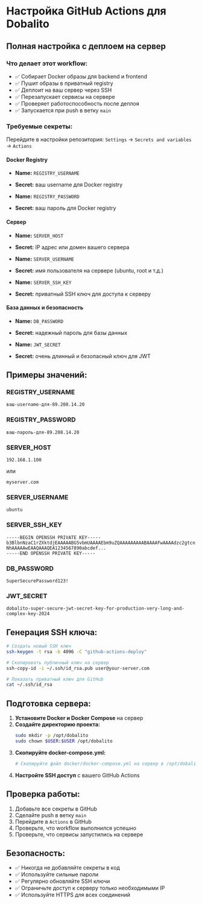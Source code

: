 # Настройка GitHub Actions для Dobalito

## Полная настройка с деплоем на сервер

### Что делает этот workflow:
- ✅ Собирает Docker образы для backend и frontend
- ✅ Пушит образы в приватный registry
- ✅ Деплоит на ваш сервер через SSH
- ✅ Перезапускает сервисы на сервере
- ✅ Проверяет работоспособность после деплоя
- ✅ Запускается при push в ветку `main`

### Требуемые секреты:

Перейдите в настройки репозитория: `Settings` → `Secrets and variables` → `Actions`

#### Docker Registry
- **Name:** `REGISTRY_USERNAME`
- **Secret:** ваш username для Docker registry

- **Name:** `REGISTRY_PASSWORD`  
- **Secret:** ваш пароль для Docker registry

#### Сервер
- **Name:** `SERVER_HOST`
- **Secret:** IP адрес или домен вашего сервера

- **Name:** `SERVER_USERNAME`
- **Secret:** имя пользователя на сервере (ubuntu, root и т.д.)

- **Name:** `SERVER_SSH_KEY`
- **Secret:** приватный SSH ключ для доступа к серверу

#### База данных и безопасность
- **Name:** `DB_PASSWORD`
- **Secret:** надежный пароль для базы данных

- **Name:** `JWT_SECRET`
- **Secret:** очень длинный и безопасный ключ для JWT

## Примеры значений:

### REGISTRY_USERNAME
```
ваш-username-для-89.208.14.20
```

### REGISTRY_PASSWORD
```
ваш-пароль-для-89.208.14.20
```

### SERVER_HOST
```
192.168.1.100
```
или
```
myserver.com
```

### SERVER_USERNAME
```
ubuntu
```

### SERVER_SSH_KEY
```
-----BEGIN OPENSSH PRIVATE KEY-----
b3BlbnNzaC1rZXktdjEAAAAABG5vbmUAAAAEbm9uZQAAAAAAAAABAAAAFwAAAAdzc2gtcn
NhAAAAAwEAAQAAAQEA1234567890abcdef...
-----END OPENSSH PRIVATE KEY-----
```

### DB_PASSWORD
```
SuperSecurePassword123!
```

### JWT_SECRET
```
dobalito-super-secure-jwt-secret-key-for-production-very-long-and-complex-key-2024
```

## Генерация SSH ключа:

```bash
# Создать новый SSH ключ
ssh-keygen -t rsa -b 4096 -C "github-actions-deploy"

# Скопировать публичный ключ на сервер
ssh-copy-id -i ~/.ssh/id_rsa.pub user@your-server.com

# Показать приватный ключ для GitHub
cat ~/.ssh/id_rsa
```

## Подготовка сервера:

1. **Установите Docker и Docker Compose** на сервер
2. **Создайте директорию проекта:**
   ```bash
   sudo mkdir -p /opt/dobalito
   sudo chown $USER:$USER /opt/dobalito
   ```
3. **Скопируйте docker-compose.yml:**
   ```bash
   # Скопируйте файл docker/docker-compose.yml на сервер в /opt/dobalito/
   ```
4. **Настройте SSH доступ** с вашего GitHub Actions

## Проверка работы:

1. Добавьте все секреты в GitHub
2. Сделайте push в ветку `main`
3. Перейдите в `Actions` в GitHub
4. Проверьте, что workflow выполнился успешно
5. Проверьте, что сервисы запустились на сервере

## Безопасность:

- ✅ Никогда не добавляйте секреты в код
- ✅ Используйте сильные пароли
- ✅ Регулярно обновляйте SSH ключи
- ✅ Ограничьте доступ к серверу только необходимыми IP
- ✅ Используйте HTTPS для всех соединений
